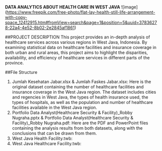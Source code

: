 **DATA ANALYTICS ABOUT HEALTH CARE IN WEST JAVA**
![image] (https://www.freepik.com/free-photo/flat-lay-health-still-life-arrangement-with-copy-space_12412915.htm#fromView=search&page=1&position=5&uuid=37836278-22a4-4e52-8b02-2e2845af1861)

##PROJECT DESCRIPTION
This project provides an in-depth analysis of healthcare services across various regions in West Java, Indonesia. By examining statistical data on healthcare facilities and insurance coverage in both urban and rural areas, this project aims to highlight the disparities, availability, and efficiency of healthcare services in different parts of the province.

##File Structure
1. Jumlah Kesehatan Jabar.xlsx & Jumlah Faskes Jabar.xlsx: Here is the original dataset containing the number of healthcare facilities and insurance coverage in the West Java region. The dataset includes cities and regencies in West Java, the types of health insurance used, the types of hospitals, as well as the population and number of healthcare facilities available in the West Java region.
2. Portfolio Data Analyst(Healthcare Security & Facility)_Robby Nugraha.pptx &  Portfolio Data Analyst(Healthcare Security & Facility)_Robby Nugraha.pdf: Here are the PDF and PowerPoint files containing the analysis results from both datasets, along with the conclusions that can be drawn from them.
3. West Java Health Facility.twb:
4. West Java Healthcare Facility.twb: 

